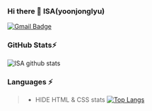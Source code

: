 ### Hi there 👋 ISA(yoonjonglyu)
[![Gmail Badge](https://img.shields.io/badge/Gmail-d14836?style=flat-square&logo=Gmail&logoColor=white&link=mailto:yunjonglyu@gmail.com)](mailto:yunjonglyu1@gmail.com)

### GitHub Stats⚡
![ISA github stats](https://github-readme-stats.vercel.app/api?username=yoonjonglyu&count_private=true&show_icons=true&theme=radical)

### Languages ⚡
> * HIDE HTML & CSS stats
[![Top Langs](https://github-readme-stats.vercel.app/api/top-langs/?username=yoonjonglyu&langs_count=10&hide=html,css)](https://github.com/anuraghazra/github-readme-stats)

	
<!--
**yoonjonglyu/yoonjonglyu** is a ✨ _special_ ✨ repository because its `README.md` (this file) appears on your GitHub profile.

Here are some ideas to get you started:

- 🔭 I’m currently working on ...
- 🌱 I’m currently learning ...
- 👯 I’m looking to collaborate on ...
- 🤔 I’m looking for help with ...
- 💬 Ask me about ...
- 📫 How to reach me: ...
- 😄 Pronouns: ...
- ⚡ Fun fact: ...
-->
